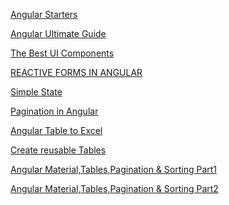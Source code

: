 [Angular Starters](https://compodoc.app/)
>
[Angular Ultimate Guide](https://devdocs.io/angular)
>
[The Best UI Components](https://github.com/storybookjs/storybook)
>
[REACTIVE FORMS IN ANGULAR](https://atom-morgan.github.io/reactive-forms-in-angular/)
>
[Simple State <Management>](https://dev.to/avatsaev/simple-state-management-in-angular-with-only-services-and-rxjs-41p8)

>
[Pagination in Angular](https://www.c-sharpcorner.com/article/searching-and-pagination-using-angular-7/)
>
[Angular Table to Excel](https://medium.com/@patade888/exporting-data-to-excel-in-angular-8-5a7cf5d0d25d)
>

[Create reusable Tables](https://medium.com/@ct7/building-a-reusable-table-layout-for-your-angular-2-project-adf6bba3b498)
>
[Angular Material,Tables,Pagination & Sorting Part1](https://www.positronx.io/angular-material-8-data-table-pagination-sorting-tutorial/)
>
[Angular Material,Tables,Pagination & Sorting Part2](https://www.youtube.com/watch?v=iGGaUQFMA08)
